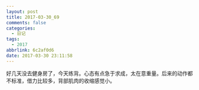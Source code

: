 ```yaml
---
layout: post
title: 2017-03-30_69
comments: false
categories:
  - 日记
tags:
  - 2017
abbrlink: 6c2af0d6
date: 2017-03-30 23:11:58
---
```


  好几天没去健身房了，今天练背。心态有点急于求成，太在意重量。后来的动作都不标准，借力比较多，背部肌肉的收缩感觉小。

